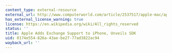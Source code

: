 ```yaml
---
content_type: external-resource
external_url: http://www.computerworld.com/article/2537517/apple-mac/apple-adds-exchange-support-to-iphone--unveils-sdk.html
has_external_license_warning: true
license: https://en.wikipedia.org/wiki/All_rights_reserved
status: ''
title: Apple Adds Exchange Support to iPhone, Unveils SDK
uid: 0174e554-826a-43ae-be27-77ad3822ac94
wayback_url: ''
---
```

